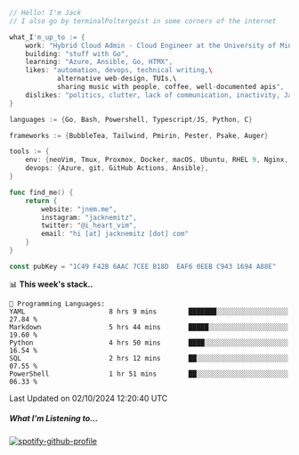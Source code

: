 ```go
// Hello! I'm Jack
// I also go by terminalPoltergeist in some corners of the internet

what_I'm_up_to := {
    work: "Hybrid Cloud Admin - Cloud Engineer at the University of Minnesota",
    building: "stuff with Go",
    learning: "Azure, Ansible, Go, HTMX",
    likes: "automation, devops, technical writing,\
            alternative web-design, TUIs,\
            sharing music with people, coffee, well-documented apis",
    dislikes: "politics, clutter, lack of communication, inactivity, Java",
}

languages := {Go, Bash, Powershell, Typescript/JS, Python, C}

frameworks := {BubbleTea, Tailwind, Pmirin, Pester, Psake, Auger}

tools := {
    env: {neoVim, Tmux, Proxmox, Docker, macOS, Ubuntu, RHEL 9, Nginx, DigitalOcean, Cloudflare},
    devops: {Azure, git, GitHub Actions, Ansible},
}

func find_me() {
    return {
        website: "jnem.me",
        instagram: "jacknemitz",
        twitter: "@i_heart_vim",
        email: "hi [at] jacknemitz [dot] com"
    }
}

const pubKey = "1C49 F42B 6AAC 7CEE B18D  EAF6 0EEB C943 1694 A88E"
```

<!--START_SECTION:waka-->
📊 **This week's stack..** 

```text
💬 Programming Languages: 
YAML                     8 hrs 9 mins        ███████░░░░░░░░░░░░░░░░░░   27.84 % 
Markdown                 5 hrs 44 mins       █████░░░░░░░░░░░░░░░░░░░░   19.60 % 
Python                   4 hrs 50 mins       ████░░░░░░░░░░░░░░░░░░░░░   16.54 % 
SQL                      2 hrs 12 mins       ██░░░░░░░░░░░░░░░░░░░░░░░   07.55 % 
PowerShell               1 hr 51 mins        ██░░░░░░░░░░░░░░░░░░░░░░░   06.33 % 
```


 Last Updated on 02/10/2024 12:20:40 UTC
<!--END_SECTION:waka-->

##### What I'm Listening to...

[![spotify-github-profile](https://jnem.me/listening-item?maxAge=2592000)](https://jnem.me/listening)
